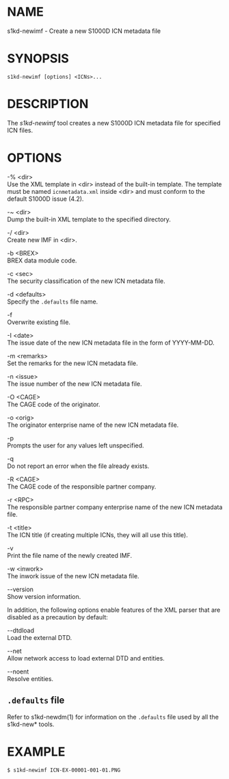 NAME
====

s1kd-newimf - Create a new S1000D ICN metadata file

SYNOPSIS
========

    s1kd-newimf [options] <ICNs>...

DESCRIPTION
===========

The *s1kd-newimf* tool creates a new S1000D ICN metadata file for
specified ICN files.

OPTIONS
=======

-% &lt;dir&gt;  
Use the XML template in &lt;dir&gt; instead of the built-in template.
The template must be named `icnmetadata.xml` inside &lt;dir&gt; and must
conform to the default S1000D issue (4.2).

-\~ &lt;dir&gt;  
Dump the built-in XML template to the specified directory.

-/ &lt;dir&gt;  
Create new IMF in &lt;dir&gt;.

-b &lt;BREX&gt;  
BREX data module code.

-c &lt;sec&gt;  
The security classification of the new ICN metadata file.

-d &lt;defaults&gt;  
Specify the `.defaults` file name.

-f  
Overwrite existing file.

-I &lt;date&gt;  
The issue date of the new ICN metadata file in the form of YYYY-MM-DD.

-m &lt;remarks&gt;  
Set the remarks for the new ICN metadata file.

-n &lt;issue&gt;  
The issue number of the new ICN metadata file.

-O &lt;CAGE&gt;  
The CAGE code of the originator.

-o &lt;orig&gt;  
The originator enterprise name of the new ICN metadata file.

-p  
Prompts the user for any values left unspecified.

-q  
Do not report an error when the file already exists.

-R &lt;CAGE&gt;  
The CAGE code of the responsible partner company.

-r &lt;RPC&gt;  
The responsible partner company enterprise name of the new ICN metadata
file.

-t &lt;title&gt;  
The ICN title (if creating multiple ICNs, they will all use this title).

-v  
Print the file name of the newly created IMF.

-w &lt;inwork&gt;  
The inwork issue of the new ICN metadata file.

--version  
Show version information.

In addition, the following options enable features of the XML parser
that are disabled as a precaution by default:

--dtdload  
Load the external DTD.

--net  
Allow network access to load external DTD and entities.

--noent  
Resolve entities.

`.defaults` file
----------------

Refer to s1kd-newdm(1) for information on the `.defaults` file used by
all the s1kd-new\* tools.

EXAMPLE
=======

    $ s1kd-newimf ICN-EX-00001-001-01.PNG
